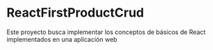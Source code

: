 # ReactFirstProductCrud
Este proyecto busca implementar los conceptos de básicos de React implementados en una aplicación web 
